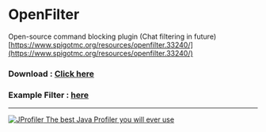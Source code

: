 # OpenFilter
Open-source command blocking plugin (Chat filtering in future)
[https://www.spigotmc.org/resources/openfilter.33240/](https://www.spigotmc.org/resources/openfilter.33240/)


### Download : [Click here](https://github.com/UnnamedCheese/OpenFilter/raw/master/out/artifacts/OpenFilter/OpenFilter.jar) ###
### Example Filter : [here](https://github.com/UnnamedCheese/OpenFilter/tree/master/filter) ###


----------

[![JProfiler](https://www.ej-technologies.com/images/product_banners/jprofiler_small.png) The best Java Profiler you will ever use](http://www.ej-technologies.com/products/jprofiler/overview.html)
